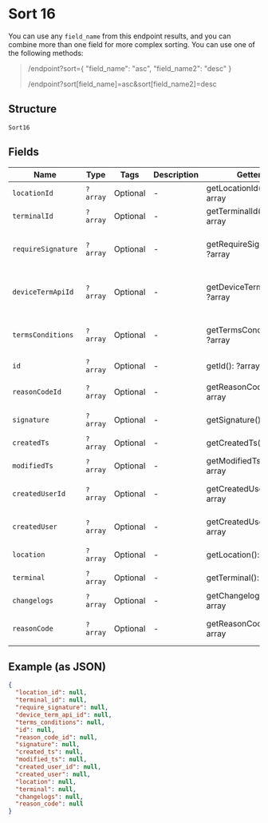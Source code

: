 
# Sort 16

You can use any `field_name` from this endpoint results, and you can combine more than one field for more complex sorting. You can use one of the following methods:

> /endpoint?sort={ "field_name": "asc", "field_name2": "desc" }
> 
> /endpoint?sort[field_name]=asc&sort[field_name2]=desc

## Structure

`Sort16`

## Fields

| Name | Type | Tags | Description | Getter | Setter |
|  --- | --- | --- | --- | --- | --- |
| `locationId` | `?array` | Optional | - | getLocationId(): ?array | setLocationId(?array locationId): void |
| `terminalId` | `?array` | Optional | - | getTerminalId(): ?array | setTerminalId(?array terminalId): void |
| `requireSignature` | `?array` | Optional | - | getRequireSignature(): ?array | setRequireSignature(?array requireSignature): void |
| `deviceTermApiId` | `?array` | Optional | - | getDeviceTermApiId(): ?array | setDeviceTermApiId(?array deviceTermApiId): void |
| `termsConditions` | `?array` | Optional | - | getTermsConditions(): ?array | setTermsConditions(?array termsConditions): void |
| `id` | `?array` | Optional | - | getId(): ?array | setId(?array id): void |
| `reasonCodeId` | `?array` | Optional | - | getReasonCodeId(): ?array | setReasonCodeId(?array reasonCodeId): void |
| `signature` | `?array` | Optional | - | getSignature(): ?array | setSignature(?array signature): void |
| `createdTs` | `?array` | Optional | - | getCreatedTs(): ?array | setCreatedTs(?array createdTs): void |
| `modifiedTs` | `?array` | Optional | - | getModifiedTs(): ?array | setModifiedTs(?array modifiedTs): void |
| `createdUserId` | `?array` | Optional | - | getCreatedUserId(): ?array | setCreatedUserId(?array createdUserId): void |
| `createdUser` | `?array` | Optional | - | getCreatedUser(): ?array | setCreatedUser(?array createdUser): void |
| `location` | `?array` | Optional | - | getLocation(): ?array | setLocation(?array location): void |
| `terminal` | `?array` | Optional | - | getTerminal(): ?array | setTerminal(?array terminal): void |
| `changelogs` | `?array` | Optional | - | getChangelogs(): ?array | setChangelogs(?array changelogs): void |
| `reasonCode` | `?array` | Optional | - | getReasonCode(): ?array | setReasonCode(?array reasonCode): void |

## Example (as JSON)

```json
{
  "location_id": null,
  "terminal_id": null,
  "require_signature": null,
  "device_term_api_id": null,
  "terms_conditions": null,
  "id": null,
  "reason_code_id": null,
  "signature": null,
  "created_ts": null,
  "modified_ts": null,
  "created_user_id": null,
  "created_user": null,
  "location": null,
  "terminal": null,
  "changelogs": null,
  "reason_code": null
}
```

